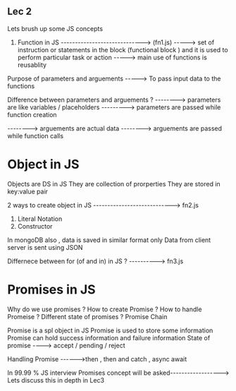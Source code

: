 
Lec 2
--------
 Lets brush up some JS concepts
 1) Function in JS ----------------------------->  (fn1.js)
 -----> set of instruction or statements in the block (functional block ) and it is used to perform particular task or action
 -----> main use of functions is reusablity


Purpose of parameters and arguements
-----> To pass input data to the functions 

Difference between parameters and arguements ?
--------> parameters are like variables / placeholders
---------> parameters are passed while function creation 

--------> arguements are actual data 
--------> arguements are passed while function calls

# Object in JS 

Objects are DS in JS
They are collection of prorperties
They are stored in key:value pair

2 ways to create object in JS ----------------------------> fn2.js 
 1) Literal Notation
 2) Constructor

In mongoDB also , data is saved in similar format only 
Data from client server is sent using JSON


Differnece between for (of and in) in JS ?            ----------> fn3.js 


Promises in JS
====================
Why do we use promises ?
How to create Promise ?
How to handle Promeise ?
Different state of promises ?
Promise Chain


Promise is a spl object in JS
Promise is used to store some information 
Promise can hold success information and failure information 
State of promise ----> accept / pending / reject 

Handling Promise ------>then ,  then and catch , async await  


In 99.99 % JS interview Promises concept will be asked------------------> Lets discuss this in depth in Lec3
